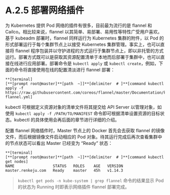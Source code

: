 # A.2.5 部署网络插件

为 Kubernetes 提供 Pod 网络的插件有很多，目前最为流行的是 flannel 和 Cailco。相比较来说，flannel 以其简单、易部署、易用性等特性广受用户喜欢。基于 kubeadm 部署时，flannel 同样运行为 Kubernetes 集群的附件，以 Pod 的形式部署运行于每个集群节点上以接受 Kubernetes 集群管理。事实上，也可以直接将 flannel 程序包装并以守护进程的方式运行于集群节点上，即以非托管的方式运行。部署方式既可以是获取其资源配置清单于本地而后部署于集群中，也可以直接在线进行应用部署。部署命令是 `kubectl apply` 或 `kubectl create`，例如，下面的命令将直接使用在线的配置清淡进行 flannel 部署：

```
**[terminal]
[**[prompt root@master]**[path  ~]]**[delimiter  # ]**[command kubectl apply -f https://raw.githubusercontent.com/coreos/flannel/master/Documentation/kube-flannel.yml]
```

kubectl 可根据定义资源对象的清单文件将其提交给 API Server 以管理对象，如使用 `kubectl apply -f /PATH/TO/MANIFEST` 命令即可根据清单设置资源的目标状态。kubectl 的具体使用会再后面的章节进行详细的介绍。

配置 flannel 网络插件时，Master 节点上的 Docker 首先会去获取 flannel 的镜像文件，而后根据镜像文件启动相应的 Pod 对象。待其运行完成后再次查看集群中的节点状态可以看出 Master 已经变为 “Ready” 状态：

```
**[terminal]
[**[prompt root@master]**[path  ~]]**[delimiter  # ]**[command kubectl get nodes]
NAME                 STATUS   ROLES    AGE   VERSION
master.renkeju.com   Ready    master   45h   v1.14.3
```

> `kubectl get pods -n kube-system | grep flannel` 命令的结果显示 Pod 的状态为 Running 时即表示网络插件 flannel 部署完成。

